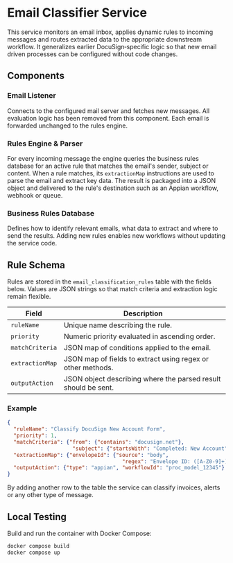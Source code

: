 # Email Classifier Service

This service monitors an email inbox, applies dynamic rules to incoming
messages and routes extracted data to the appropriate downstream workflow.
It generalizes earlier DocuSign‑specific logic so that new email driven
processes can be configured without code changes.

## Components

### Email Listener
Connects to the configured mail server and fetches new messages.  All
evaluation logic has been removed from this component.  Each email is
forwarded unchanged to the rules engine.

### Rules Engine & Parser
For every incoming message the engine queries the business rules database
for an active rule that matches the email's sender, subject or content.
When a rule matches, its `extractionMap` instructions are used to parse
the email and extract key data. The result is packaged into a JSON
object and delivered to the rule's destination such as an Appian
workflow, webhook or queue.

### Business Rules Database
Defines how to identify relevant emails, what data to extract and where
to send the results. Adding new rules enables new workflows without
updating the service code.

## Rule Schema
Rules are stored in the `email_classification_rules` table with the
fields below.  Values are JSON strings so that match criteria and
extraction logic remain flexible.

| Field           | Description                                                    |
|-----------------|----------------------------------------------------------------|
| `ruleName`      | Unique name describing the rule.                               |
| `priority`      | Numeric priority evaluated in ascending order.                 |
| `matchCriteria` | JSON map of conditions applied to the email.                   |
| `extractionMap` | JSON map of fields to extract using regex or other methods.    |
| `outputAction`  | JSON object describing where the parsed result should be sent. |

### Example
```json
{
  "ruleName": "Classify DocuSign New Account Form",
  "priority": 1,
  "matchCriteria": {"from": {"contains": "docusign.net"},
                     "subject": {"startsWith": "Completed: New Account"}},
  "extractionMap": {"envelopeId": {"source": "body",
                                     "regex": "Envelope ID: ([A-Z0-9]+)"}},
  "outputAction": {"type": "appian", "workflowId": "proc_model_12345"}
}
```

By adding another row to the table the service can classify invoices,
alerts or any other type of message.

## Local Testing
Build and run the container with Docker Compose:

```bash
docker compose build
docker compose up
```
